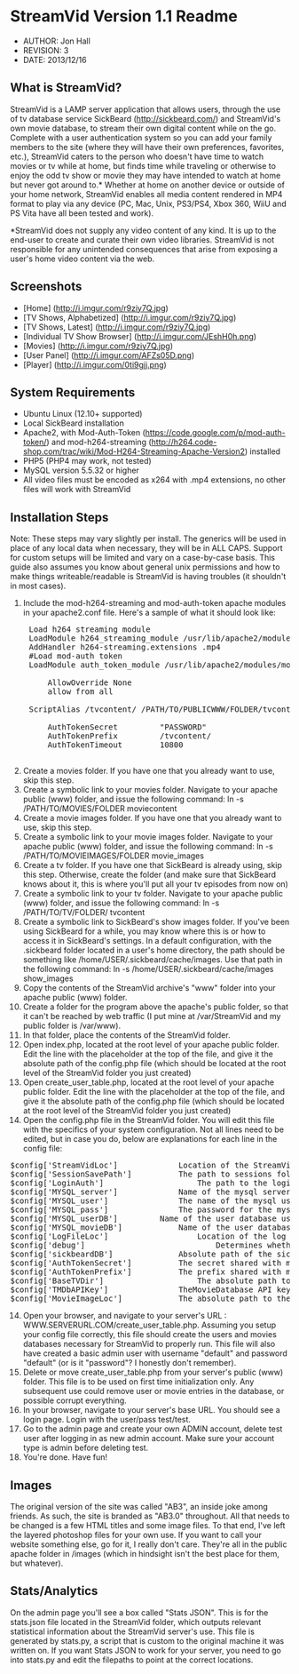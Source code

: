 StreamVid Version 1.1 Readme
=======================================================
 * AUTHOR: Jon Hall
 * REVISION: 3
 * DATE: 2013/12/16

What is StreamVid?
------------------------------------------------
StreamVid is a LAMP server application that allows users, through the use of tv database service SickBeard (http://sickbeard.com/) and StreamVid's own movie database, to stream their own digital content while on the go. Complete with a user authentication system so you can add your family members to the site (where they will have their own preferences, favorites, etc.), StreamVid caters to the person who doesn't have time to watch movies or tv while at home, but finds time while traveling or otherwise to enjoy the odd tv show or movie they may have intended to watch at home but never got around to.* Whether at home on another device or outside of your home network, StreamVid enables all media content rendered in MP4 format to play via any device (PC, Mac, Unix, PS3/PS4, Xbox 360, WiiU and PS Vita have all been tested and work).

*StreamVid does not supply any video content of any kind. It is up to the end-user to create and curate their own video libraries. StreamVid is not responsible for any unintended consequences that arise from exposing a user's home video content via the web.

Screenshots
------------------------------------------------
* [Home] (http://i.imgur.com/r9ziy7Q.jpg)
* [TV Shows, Alphabetized] (http://i.imgur.com/r9ziy7Q.jpg)
* [TV Shows, Latest] (http://i.imgur.com/r9ziy7Q.jpg)
* [Individual TV Show Browser] (http://i.imgur.com/JEshH0h.png)
* [Movies] (http://i.imgur.com/r9ziy7Q.jpg)
* [User Panel] (http://i.imgur.com/AFZs05D.png)
* [Player] (http://i.imgur.com/0ti9gjj.png)


System Requirements
-------------------------------------------------
 * Ubuntu Linux (12.10+ supported)
 * Local SickBeard installation
 * Apache2, with Mod-Auth-Token (https://code.google.com/p/mod-auth-token/) and mod-h264-streaming (http://h264.code-shop.com/trac/wiki/Mod-H264-Streaming-Apache-Version2) installed
 * PHP5 (PHP4 may work, not tested)
 * MySQL version 5.5.32 or higher
 * All video files must be encoded as x264 with .mp4 extensions, no other files will work with StreamVid

Installation Steps
--------------------------------------------------
Note: These steps may vary slightly per install. The generics will be used in place of any local data when necessary, they will be in ALL CAPS. Support for custom setups will be limited and vary on a case-by-case basis. This guide also assumes you know about general unix permissions and how to make things writeable/readable is StreamVid is having troubles (it shouldn't in most cases).

1. Include the mod-h264-streaming and mod-auth-token apache modules in your apache2.conf file. Here's a sample of what it should look like:
<pre>
    Load h264 streaming module
    LoadModule h264_streaming_module /usr/lib/apache2/modules/mod_h264_streaming.so
    AddHandler h264-streaming.extensions .mp4
    #Load mod-auth token
    LoadModule auth_token_module /usr/lib/apache2/modules/mod_auth_token.so
    <Directory /var/www/tvcontent>
        AllowOverride None
        allow from all
    </Directory>
    ScriptAlias /tvcontent/ /PATH/TO/PUBLICWWW/FOLDER/tvcontent/
    <Location /tvcontent/>
        AuthTokenSecret         "PASSWORD"
        AuthTokenPrefix         /tvcontent/
        AuthTokenTimeout        10800
    </Location>
</pre>

2. Create a movies folder. If you have one that you already want to use, skip this step.
3. Create a symbolic link to your movies folder. Navigate to your apache public (www) folder, and issue the following command:
		ln -s /PATH/TO/MOVIES/FOLDER moviecontent
4. Create a movie images folder. If you have one that you already want to use, skip this step.
5. Create a symbolic link to your movie images folder. Navigate to your apache public (www) folder, and issue the following command:
		ln -s /PATH/TO/MOVIEIMAGES/FOLDER movie_images
6. Create a tv folder. If you have one that SickBeard is already using, skip this step. Otherwise, create the folder (and make sure that SickBeard knows about it, this is where you'll put all your tv episodes from now on)
7. Create a symbolic link to your tv folder. Navigate to your apache public (www) folder, and issue the following command:
		ln -s /PATH/TO/TV/FOLDER/ tvcontent
8. Create a symbolic link to SickBeard's show images folder. If you've been using SickBeard for a while, you may know where this is or how to access it in SickBeard's settings. In a default configuration, with the .sickbeard folder located in a user's home directory, the path should be something like /home/USER/.sickbeard/cache/images. Use that path in the following command:
		ln -s /home/USER/.sickbeard/cache/images show_images
9. Copy the contents of the StreamVid archive's "www" folder into your apache public (www) folder.
8. Create a folder for the program above the apache's public folder, so that it can't be reached by web traffic (I put mine at /var/StreamVid and my public folder is /var/www).
10. In that folder, place the contents of the StreamVid folder.
11. Open index.php, located at the root level of your apache public folder. Edit the line with the placeholder at the top of the file, and give it the absolute path of the config.php file (which should be located at the root level of the StreamVid folder you just created)
12. Open create_user_table.php, located at the root level of your apache public folder. Edit the line with the placeholder at the top of the file, and give it the absolute path of the config.php file (which should be located at the root level of the StreamVid folder you just created)
13. Open the config.php file in the StreamVid folder. You will edit this file with the specifics of your system configuration. Not all lines need to be edited, but in case you do, below are explanations for each line in the config file:
<pre>
$config['StreamVidLoc']				Location of the StreamVid program folder. VERY important.
$config['SessionSavePath']			The path to sessions folder which will save individual users' sessions for later use (necessary for the login system to work properly).
$config['LoginAuth'] 					The path to the login authorization php file, which will authorize individual users on every pageview. The full filepath is necessary.
$config['MYSQL_server'] 			Name of the mysql server to use.
$config['MYSQL_user'] 				The name of the mysql user to use to retrieve/edit rows.
$config['MYSQL_pass'] 				The password for the mysql user.
$config['MYSQL_userDB']			Name of the user database used by the user system for any and everything the user system needs.
$config['MYSQL_movieDB']			Name of the user database used by the movie system for any and everything the movie system needs.
$config['LogFileLoc'] 					Location of the log file StreamVid will use to keep track of user interaction.
$config['debug']							Determines whether, when there are failures in the procedural generation of the website, if PHP outputs those errors.
$config['sickbeardDB'] 				Absolute path of the sickbeard database to be used by StreamVid. VERY important.
$config['AuthTokenSecret']			The secret shared with mod-auth-token to be used to generate video file URIs.
$config['AuthTokenPrefix']			The prefix shared with mod-auth-token to be used to generate video file URIs. This is generally the same as the symbolic link to the tv video files, and should be the same as AuthTokenPrefix in apache2.conf.
$config['BaseTVDir']					The absolute path to the tv directory (not using the SymLink).
$config['TMDbAPIKey']				TheMovieDatabase API key, used to retrieve metadata for movies. (Apply for a key here: http://docs.themoviedb.apiary.io/)
$config['MovieImageLoc']			The absolute path to the movie image directory (not using the SymLink).
</pre>

14. Open your browser, and navigate to your server's URL : WWW.SERVERURL.COM/create_user_table.php. Assuming you setup your config file correctly, this file should create the users and movies databases necessary for StreamVid to properly run. This file will also have created a basic admin user with username "default" and password "default" (or is it "password"? I honestly don't remember).
15. Delete or move create_user_table.php from your server's public (www) folder. This file is to be used on first time initialization only. Any subsequent use could remove user or movie entries in the database, or possible corrupt everything.
16. In your browser, navigate to your server's base URL. You should see a login page. Login with the user/pass test/test.
17. Go to the admin page and create your own ADMIN account, delete test user after logging in as new admin account. Make sure your account type is admin before deleting test.
18. You're done. Have fun!

Images
------------------------------------
The original version of the site was called "AB3", an inside joke among friends. As such, the site is branded as "AB3.0" throughout. All that needs to be changed is a few HTML titles and some image files. To that end, I've left the layered photoshop files for your own use. If you want to call your website something else, go for it, I really don't care. They're all in the public apache folder in /images (which in hindsight isn't the best place for them, but whatever).

Stats/Analytics
---------------------------------------
On the admin page you'll see a box called "Stats JSON". This is for the stats.json file located in the StreamVid folder, which outputs relevant statistical information about the StreamVid server's use. This file is generated by stats.py, a script that is custom to the original machine it was written on. If you want Stats JSON to work for your server, you need to go into stats.py and edit the filepaths to point at the correct locations.
